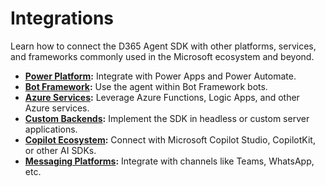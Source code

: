 # Integrations

Learn how to connect the D365 Agent SDK with other platforms, services, and frameworks commonly used in the Microsoft ecosystem and beyond.

*   **[Power Platform](./power-platform.md):** Integrate with Power Apps and Power Automate.
*   **[Bot Framework](./bot-framework.md):** Use the agent within Bot Framework bots.
*   **[Azure Services](./azure-services.md):** Leverage Azure Functions, Logic Apps, and other Azure services.
*   **[Custom Backends](./custom-backends.md):** Implement the SDK in headless or custom server applications.
*   **[Copilot Ecosystem](./copilot-ecosystem.md):** Connect with Microsoft Copilot Studio, CopilotKit, or other AI SDKs.
*   **[Messaging Platforms](./messaging-platforms.md):** Integrate with channels like Teams, WhatsApp, etc.
